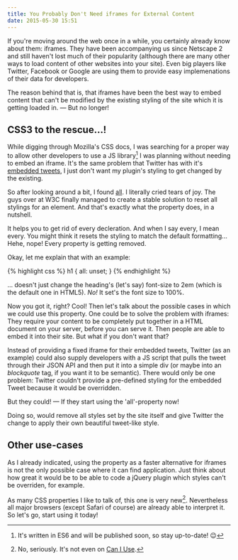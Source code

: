 ```yaml
---
title: You Probably Don't Need iframes for External Content
date: 2015-05-30 15:51
---
```


If you're moving around the web once in a while, you certainly already know about them: iframes. They have been accompanying us since Netscape 2 and still haven't lost much of their popularity (although there are many other ways to load content of other websites into your site). Even big players like Twitter, Facebook or Google are using them to provide easy implemenations of their data for developers.

The reason behind that is, that iframes have been the best way to embed content that can't be modified by the existing styling of the site which it is getting loaded in. — But no longer!

## CSS3 to the rescue...!

While digging through Mozilla's CSS docs, I was searching for a proper way to allow other developers to use a JS library[^1] I was planning without needing to embed an iframe. It's the same problem that Twitter has with it's [embedded tweets][1], I just don't want my plugin's styling to get changed by the existing.

So after looking around a bit, I found [all][2]. I literally cried tears of joy. The guys over at W3C finally managed to create a stable solution to reset all stylings for an element. And that's exactly what the property does, in a nutshell.

It helps you to get rid of every decleration. And when I say every, I mean every. You might think it resets the styling to match the default formatting... Hehe, nope! Every property is getting removed.

Okay, let me explain that with an example:

{% highlight css %}
h1 {
	all: unset;
}
{% endhighlight %}

... doesn't just change the heading's (let's say) font-size to 2em (which is the default one in HTML5). *No!* It set's the font size to 100%.

Now you got it, right? Cool! Then let's talk about the possible cases in which we could use this property. One could be to solve the problem with iframes: They require your content to be completely put together in a HTML document on your server, before you can serve it. Then people are able to embed it into their site. But what if you don't want that?

Instead of providing a fixed iframe for their embedded tweets, Twitter (as an example) could also supply developers with a JS script that pulls the tweet through their JSON API and then put it into a simple div (or maybe into an *blockquote* tag, if you want it to be semantic). There would only be one problem: Twitter couldn't provide a pre-defined styling for the embedded Tweet because it would be overridden.

But they could! — If they start using the 'all'-property now!

Doing so, would remove all styles set by the site itself and give Twitter the change to apply their own beautiful tweet-like style.

## Other use-cases

As I already indicated, using the property as a faster alternative for iframes is not the only possible case where it can find application. Just think about how great it would be to be able to code a jQuery plugin which styles can't be overriden, for example.

As many CSS properties I like to talk of, this one is very new[^2]. Nevertheless all major browsers (except Safari of course) are already able to interpret it. So let's go, start using it today!

[1]: https://dev.twitter.com/web/embedded-tweets
[2]: https://developer.mozilla.org/en-US/docs/Web/CSS/all
[3]: http://caniuse.com/#search=all

[^1]: It's written in ES6 and will be published soon, so stay up-to-date! 😉
[^2]: No, seriously. It's not even on [Can I Use][3].